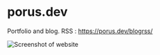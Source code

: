 # porus.dev

Portfolio and blog. RSS : https://porus.dev/blogrss/

![Screenshot of website](https://media.discordapp.net/attachments/726810742891872266/747382125699006524/screenshot_033.png?width=1049&height=1403)
